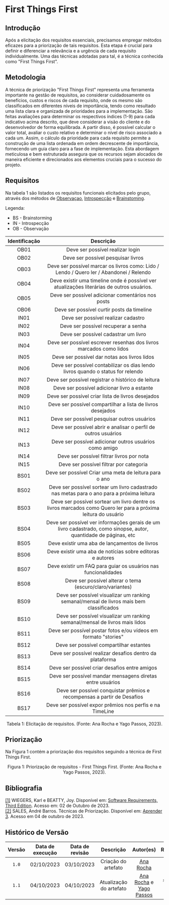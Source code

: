 # First Things First

## Introdução

Após a elicitação dos requisitos essenciais, precisamos empregar métodos eficazes para a priorização de tais requisitos. Esta etapa é crucial para definir e diferenciar a relevância e a urgência de cada requisito individualmente. Uma das técnicas adotadas para tal, é a técnica conhecida como "First Things First".

## Metodologia

A técnica de priorização "First Things First" representa uma ferramenta importante na gestão de requisitos, ao considerar cuidadosamente os benefícios, custos e riscos  de cada requisito, onde os mesmo são classificados em diferentes níveis de importância, tendo como resultado uma lista clara e organizada de prioridades para a implementação. São feitas avaliações para determinar os respectivos índices (1-9) para cada indicativo acima descrito, que deve considerar a visão do cliente e do desenvolvedor de forma equilibrada. A partir disso, é possível calcular o valor total, avaliar o custo relativo e determinar o nível de risco associado a cada um. Assim, o cálculo da prioridade para cada requisito permite a construção de uma lista ordenada em ordem decrescente de importância, fornecendo um guia claro para a fase de implementação. Esta abordagem meticulosa e bem estruturada assegura que os recursos sejam alocados de maneira eficiente e direcionados aos elementos cruciais para o sucesso do projeto.

## Requisitos
Na tabela 1 são listados os requisitos funcionais elicitados pelo grupo, através dos métodos de [Observaçao](../elicitacao/observacao.md), [Introspecção](../elicitacao/introspeccao.md) e [Brainstoming](../elicitacao/brainstorming.md).

Legenda:

- BS - Brainstorming
- IN - Introspecção
- OB - Observação

| Identificação |                                                    Descrição                                                     |
| :-----------: | :--------------------------------------------------------------------------------------------------------------: |
|     OB01      |                                         Deve ser possível realizar login                                         |
|     OB02      |                                        Deve ser possível pesquisar livros                                        |
|     OB03      |             Deve ser possível marcar os livros como: Lido / Lendo / Quero ler / Abandonei / Relendo              |
|     OB04      |             Deve existir uma timeline onde é possível ver atualizações literárias de outros usuários.            |
|     OB05      |                                Deve ser possível adicionar comentários nos posts                                 |
|     OB06      |                                    Deve ser possível curtir posts da timeline                                    |
|     IN01      |                                       Deve ser possível realizar cadastro                                        |
|     IN02      |                                       Deve ser possível recuperar a senha                                        |
|     IN03      |                                       Deve ser possível cadastrar um livro                                       |
|     IN04      |                        Deve ser possível escrever resenhas dos livros marcados como lidos                        |
|     IN05      |                                 Deve ser possível dar notas aos livros lidos                                     |
|     IN06      |                 Deve ser possível contabilizar os dias lendo livros quando o status for relendo                  |
|     IN07      |                               Deve ser possível registrar o histórico de leitura                                 |
|     IN08      |                                   Deve ser possível adicionar livro a estante                                    |
|     IN09      |                                Deve ser possível criar lista de livros desejados                                 |
|     IN10      |                            Deve ser possível compartilhar a lista de livros desejados                            |
|     IN11      |                                   Deve ser possível pesquisar outros usuários                                    |
|     IN12      |                          Deve ser possível abrir e analisar o perfil de outros usuários                          |
|     IN13      |                              Deve ser possível adicionar outros usuários como amigo                              |
|     IN14      |                                    Deve ser possível filtrar livros por nota                                     |
|     IN15      |                                     Deve ser possível filtrar por categoria                                      |
|     BS01      |                                Deve ser possível Criar uma meta de leitura para o ano                            |
|     BS02      |            Deve ser possível sortear um livro cadastrado nas metas para o ano para a próxima leitura             |
|     BS03      |  Deve ser possível sortear um livro dentre os livros marcados como Quero ler para a próxima leitura do usuário   |
|     BS04      | Deve ser possível ver informações gerais de um livro cadastrado, como sinopse, autor, quantidade de páginas, etc |
|     BS05      |                                  Deve existir uma aba de lançamentos de livros                                   |
|     BS06      |                            Deve existir uma aba de notícias sobre editoras e autores                             |
|     BS07      |                          Deve existir um FAQ para guiar os usuários nas funcionalidades                          |
|     BS08      |                            Deve ser possível alterar o tema (escuro/claro/variantes)                             |
|     BS09      |             Deve ser possível visualizar um ranking semanal/mensal de livros mais bem classificados              |
|     BS10      |                 Deve ser possível visualizar um ranking semanal/mensal de livros mais lidos                      |
|     BS11      |                         Deve ser possível postar fotos e/ou vídeos em formato "stories"                          |
|     BS12      |                                     Deve ser possível compartilhar estantes                                      |
|     BS13      |                            Deve ser possível realizar desafios dentro da plataforma                              |
|     BS14      |                                  Deve ser possível criar desafios entre amigos                                   |
|     BS15      |                          Deve ser possível mandar mensagens diretas entre usuários                               |
|     BS16      |                         Deve ser possível conquistar prêmios e recompensas a partir de Desafios                  |
|     BS17      |                            Deve ser possível expor prêmios nos perfis e na TimeLine                              |

<div style="text-align: center">
    <p> Tabela 1: Elicitação de requisitos. (Fonte: Ana Rocha e Yago Passos, 2023).</p>
</div>

## Priorização

Na Figura 1 contém a priorização dos requisitos seguindo a técnica de First Things First.

<div style="text-align: center">
    <p> Figura 1: Priorização de requisitos - First Things First. (Fonte: Ana Rocha e Yago Passos, 2023).</p>
</div>

## Bibliografia

<a id="aa" href="#a">[1]</a> WIEGERS, Karl e BEATTY, Joy. Disponível em: [Software Requirements, Third Edition](https://aprender3.unb.br/pluginfile.php/2692778/mod_resource/content/2/PriorizaA%CC%83%C2%A7A%CC%83%C2%A3o%20de%20Req.pdf). Acesso em: 02 de Outubro de 2023.</br>
<a id="aa" href="#a">[2]</a> SALES, André Barros. Técnicas de Priorização. Disponível em: [Aprender 3](https://aprender3.unb.br/pluginfile.php/2692772/mod_resource/content/2/Requisitos%20-%20Aula%2007.pdf). Acesso em 04 de outubro de 2023.

## Histórico de Versão

| Versão | Data de execução | Data de revisão |             Descrição             |                      Autor(es)                       |                     Revisor(es)                      |
| :----: | :--------------: | :-------------: | :-------------------------------: | :--------------------------------------------------: | :--------------------------------------------------: |
| `1.0`  |    02/10/2023    |   03/10/2023    | Criação do artefato |   [Ana Rocha](https://github.com/anaaroch_)    | [Yago Passos](https://github.com/yagompassos) |
| `1.1`  |    04/10/2023    |   04/10/2023    | Atualização do artefato |   [Ana Rocha](https://github.com/anaaroch_) e [Yago Passos](https://github.com/yagompassos)  | [Jefferson](https://github.com/Frans6), [Shaíne](https://github.com/ShaineOliveira) e [Rafael](https://github.com/Rafael-gc) |

